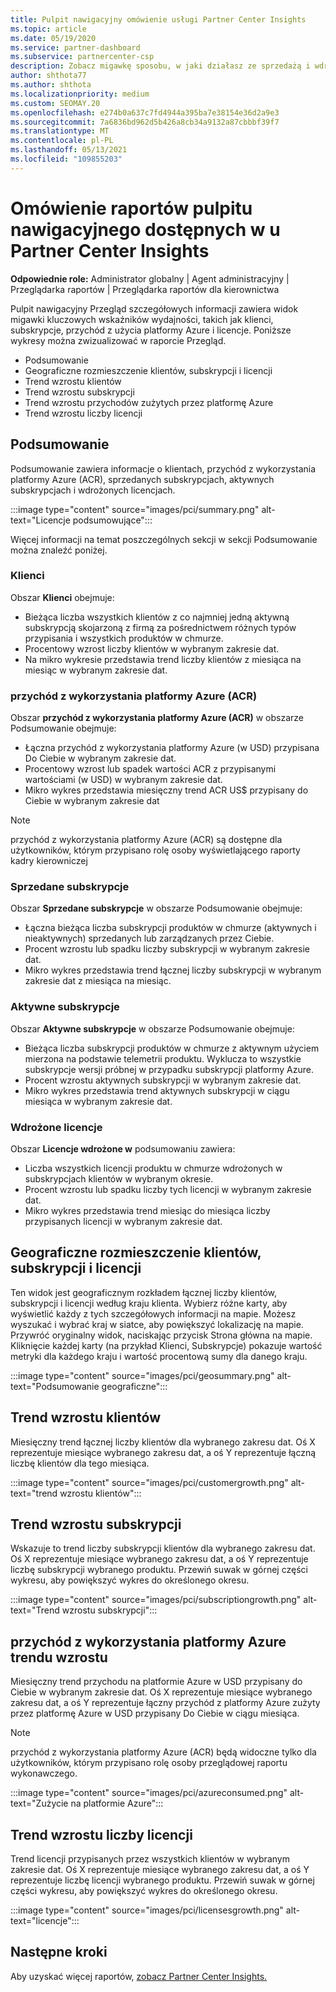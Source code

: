 ```yaml
---
title: Pulpit nawigacyjny omówienie usługi Partner Center Insights
ms.topic: article
ms.date: 05/19/2020
ms.service: partner-dashboard
ms.subservice: partnercenter-csp
description: Zobacz migawkę sposobu, w jaki działasz ze sprzedażą i wdrażaniem, wzrostem klientów i wzrostem przychodów z licencjami, subskrypcjami i zużyciem platformy Azure.
author: shthota77
ms.author: shthota
ms.localizationpriority: medium
ms.custom: SEOMAY.20
ms.openlocfilehash: e274b0a637c7fd4944a395ba7e38154e36d2a9e3
ms.sourcegitcommit: 7a6836bd962d5b426a8cb34a9132a87cbbbf39f7
ms.translationtype: MT
ms.contentlocale: pl-PL
ms.lasthandoff: 05/13/2021
ms.locfileid: "109855203"
---
```

# <a name="overview-dashboard-reports-available-in-partner-center-insights"></a>Omówienie raportów pulpitu nawigacyjnego dostępnych w u Partner Center Insights
 
**Odpowiednie role:** Administrator globalny | Agent administracyjny | Przeglądarka raportów | Przeglądarka raportów dla kierownictwa

Pulpit nawigacyjny Przegląd szczegółowych informacji zawiera widok migawki kluczowych wskaźników wydajności, takich jak klienci, subskrypcje, przychód z użycia platformy Azure i licencje. Poniższe wykresy można zwizualizować w raporcie Przegląd.

- Podsumowanie  
- Geograficzne rozmieszczenie klientów, subskrypcji i licencji  
- Trend wzrostu klientów 
- Trend wzrostu subskrypcji 
- Trend wzrostu przychodów zużytych przez platformę Azure 
- Trend wzrostu liczby licencji 

## <a name="summary"></a>Podsumowanie

Podsumowanie zawiera informacje o klientach, przychód z wykorzystania platformy Azure (ACR), sprzedanych subskrypcjach, aktywnych subskrypcjach i wdrożonych licencjach. 

:::image type="content" source="images/pci/summary.png" alt-text="Licencje podsumowujące":::

Więcej informacji na temat poszczególnych sekcji w sekcji Podsumowanie można znaleźć poniżej.

### <a name="customers"></a>Klienci

Obszar **Klienci** obejmuje:

- Bieżąca liczba wszystkich klientów z co najmniej jedną aktywną subskrypcją skojarzoną z firmą za pośrednictwem różnych typów przypisania i wszystkich produktów w chmurze.
- Procentowy wzrost liczby klientów w wybranym zakresie dat.
- Na mikro wykresie przedstawia trend liczby klientów z miesiąca na miesiąc w wybranym zakresie dat.

### <a name="azure-consumed-revenue-acr"></a>przychód z wykorzystania platformy Azure (ACR)

Obszar **przychód z wykorzystania platformy Azure (ACR)** w obszarze Podsumowanie obejmuje:

- Łączna przychód z wykorzystania platformy Azure (w USD) przypisana Do Ciebie w wybranym zakresie dat.
- Procentowy wzrost lub spadek wartości ACR z przypisanymi wartościami (w USD) w wybranym zakresie dat.
- Mikro wykres przedstawia miesięczny trend ACR US$ przypisany do Ciebie w wybranym zakresie dat 

> [!NOTE]
> przychód z wykorzystania platformy Azure (ACR) są dostępne dla użytkowników, którym przypisano rolę osoby wyświetlającego raporty kadry kierowniczej 
 
### <a name="subscriptions-sold"></a>Sprzedane subskrypcje

Obszar **Sprzedane subskrypcje** w obszarze Podsumowanie obejmuje:

- Łączna bieżąca liczba subskrypcji produktów w chmurze (aktywnych i nieaktywnych) sprzedanych lub zarządzanych przez Ciebie.  
- Procent wzrostu lub spadku liczby subskrypcji w wybranym zakresie dat.
- Mikro wykres przedstawia trend łącznej liczby subskrypcji w wybranym zakresie dat z miesiąca na miesiąc.

### <a name="active-subscriptions"></a>Aktywne subskrypcje

Obszar **Aktywne subskrypcje** w obszarze Podsumowanie obejmuje:

- Bieżąca liczba subskrypcji produktów w chmurze z aktywnym użyciem mierzona na podstawie telemetrii produktu. Wyklucza to wszystkie subskrypcje wersji próbnej w przypadku subskrypcji platformy Azure.  
- Procent wzrostu aktywnych subskrypcji w wybranym zakresie dat.
- Mikro wykres przedstawia trend aktywnych subskrypcji w ciągu miesiąca w wybranym zakresie dat.
 
### <a name="licenses-deployed"></a>Wdrożone licencje

Obszar **Licencje wdrożone w** podsumowaniu zawiera:
 
- Liczba wszystkich licencji produktu w chmurze wdrożonych w subskrypcjach klientów w wybranym okresie. 
- Procent wzrostu lub spadku liczby tych licencji w wybranym zakresie dat. 
- Mikro wykres przedstawia trend miesiąc do miesiąca liczby przypisanych licencji w wybranym zakresie dat.

## <a name="geographical-spread-of-your-customers-subscriptions-and-licenses"></a>Geograficzne rozmieszczenie klientów, subskrypcji i licencji

Ten widok jest geograficznym rozkładem łącznej liczby klientów, subskrypcji i licencji według kraju klienta. Wybierz różne karty, aby wyświetlić każdy z tych szczegółowych informacji na mapie. Możesz wyszukać i wybrać kraj w siatce, aby powiększyć lokalizację na mapie. Przywróć oryginalny widok, naciskając przycisk Strona główna na mapie. Kliknięcie każdej karty (na przykład Klienci, Subskrypcje) pokazuje wartość metryki dla każdego kraju i wartość procentową sumy dla danego kraju.  

:::image type="content" source="images/pci/geosummary.png" alt-text="Podsumowanie geograficzne":::

## <a name="customers-growth-trend"></a>Trend wzrostu klientów

Miesięczny trend łącznej liczby klientów dla wybranego zakresu dat. Oś X reprezentuje miesiące wybranego zakresu dat, a oś Y reprezentuje łączną liczbę klientów dla tego miesiąca. 

:::image type="content" source="images/pci/customergrowth.png" alt-text="trend wzrostu klientów":::

## <a name="subscriptions-growth-trend"></a>Trend wzrostu subskrypcji

Wskazuje to trend liczby subskrypcji klientów dla wybranego zakresu dat. Oś X reprezentuje miesiące wybranego zakresu dat, a oś Y reprezentuje liczbę subskrypcji wybranego produktu. Przewiń suwak w górnej części wykresu, aby powiększyć wykres do określonego okresu. 

:::image type="content" source="images/pci/subscriptiongrowth.png" alt-text="Trend wzrostu subskrypcji":::

## <a name="azure-consumed-revenue-growth-trend"></a>przychód z wykorzystania platformy Azure trendu wzrostu

Miesięczny trend przychodu na platformie Azure w USD przypisany do Ciebie w wybranym zakresie dat. Oś X reprezentuje miesiące wybranego zakresu dat, a oś Y reprezentuje łączny przychód z platformy Azure zużyty przez platformę Azure w USD przypisany Do Ciebie w ciągu miesiąca.

> [!NOTE]
> przychód z wykorzystania platformy Azure (ACR) będą widoczne tylko dla użytkowników, którym przypisano rolę osoby przeglądowej raportu wykonawczego. 

:::image type="content" source="images/pci/azureconsumed.png" alt-text="Zużycie na platformie Azure":::

## <a name="licenses-growth-trend"></a>Trend wzrostu liczby licencji
 
Trend licencji przypisanych przez wszystkich klientów w wybranym zakresie dat. Oś X reprezentuje miesiące wybranego zakresu dat, a oś Y reprezentuje liczbę licencji wybranego produktu. Przewiń suwak w górnej części wykresu, aby powiększyć wykres do określonego okresu.  

:::image type="content" source="images/pci/licensesgrowth.png" alt-text="licencje":::

## <a name="next-steps"></a>Następne kroki

Aby uzyskać więcej raportów, [zobacz Partner Center Insights.](partner-center-insights.md)
